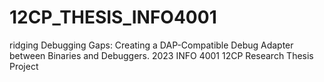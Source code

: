 # 12CP_THESIS_INFO4001
ridging Debugging Gaps: Creating a DAP-Compatible Debug Adapter between Binaries and Debuggers. 2023 INFO 4001 12CP Research Thesis Project
